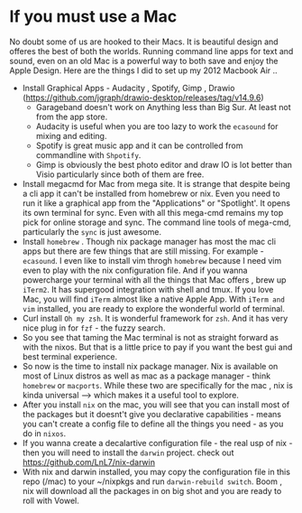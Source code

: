 # If you must use a Mac

No doubt some of us are hooked to their Macs. It is beautiful design and offeres the best of both the worlds. Running command line apps for text and sound, even on an old Mac is a powerful way to both save and enjoy the Apple Design. Here are the things I did to set up my 2012 Macbook Air  .. 

- Install Graphical Apps - Audacity ,  Spotify, Gimp , Drawio (https://github.com/jgraph/drawio-desktop/releases/tag/v14.9.6)
     - Garageband doesn't work on Anything less than Big Sur. At least not from the app store. 
     - Audacity is useful when you are too lazy to work the `ecasound` for mixing and editing. 
     - Spotify is great music app and it can be controlled from commandline with `Shpotify`. 
     - Gimp is obviously the best photo editor and draw IO is lot better than Visio particularly since both of them are free. 
- Install megacmd for Mac from mega site. It is strange that despite being a cli app it can't be installed from homebrew or nix. Even you need to run it like a graphical app from the "Applications" or "Spotlight'. It opens its own terminal for sync. Even with all this mega-cmd remains my top pick for online storage and sync. The command line tools of mega-cmd, particularly the `sync` is just awesome. 
- Install `homebrew` . Though nix package manager has most the mac cli apps but there are few things that are still missing. For example - `ecasound`. I even like to install vim throgh `homebrew` because I need vim even to play with the nix configuration file. And if you wanna powercharge your terminal with all the things that Mac offers , brew up `iTerm2`. It has supergood integration with shell and tmux. If you love Mac, you will find `iTerm` almost like a native Apple App. With `iTerm and
    vim` installed, you are ready to explore the wonderful world of terminal.
- Curl install `Oh my zsh`. It is wonderful framework for `zsh`. And it has very nice plug in for `fzf` - the fuzzy search. 
- So you see that taming the Mac terminal is not as straight forward as with the nixos. But that is a little price to pay if you want the best gui and best terminal experience. 
- So now is the time to install nix package manager. Nix is available on most of Linux distros as well as mac as a package manager - think `homebrew` or `macports`. While these two are specifically for the mac , nix is kinda universal  --> which makes it a useful tool to explore. 
- After you install `nix` on the mac, you will see that you can install most of the packages but it doesnt't give you declarative capabilities - means you can't create a config file to define all the things you need  - as you do in `nixos`. 
- If you wanna create a decalartive configuration file - the real usp of nix - then you will need to install the `darwin` project.   check out https://github.com/LnL7/nix-darwin
- With nix and darwin installed, you may copy the configuration file in this repo (/mac) to your ~/nixpkgs and run `darwin-rebuild switch`. Boom , nix will download all the packages in on big shot and you are ready to roll with Vowel. 

